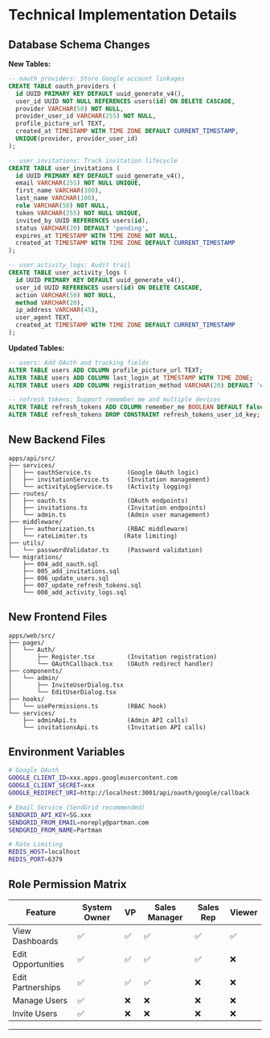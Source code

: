 # Technical Implementation Details

## Database Schema Changes

**New Tables:**
```sql
-- oauth_providers: Store Google account linkages
CREATE TABLE oauth_providers (
  id UUID PRIMARY KEY DEFAULT uuid_generate_v4(),
  user_id UUID NOT NULL REFERENCES users(id) ON DELETE CASCADE,
  provider VARCHAR(50) NOT NULL,
  provider_user_id VARCHAR(255) NOT NULL,
  profile_picture_url TEXT,
  created_at TIMESTAMP WITH TIME ZONE DEFAULT CURRENT_TIMESTAMP,
  UNIQUE(provider, provider_user_id)
);

-- user_invitations: Track invitation lifecycle
CREATE TABLE user_invitations (
  id UUID PRIMARY KEY DEFAULT uuid_generate_v4(),
  email VARCHAR(255) NOT NULL UNIQUE,
  first_name VARCHAR(100),
  last_name VARCHAR(100),
  role VARCHAR(50) NOT NULL,
  token VARCHAR(255) NOT NULL UNIQUE,
  invited_by UUID REFERENCES users(id),
  status VARCHAR(20) DEFAULT 'pending',
  expires_at TIMESTAMP WITH TIME ZONE NOT NULL,
  created_at TIMESTAMP WITH TIME ZONE DEFAULT CURRENT_TIMESTAMP
);

-- user_activity_logs: Audit trail
CREATE TABLE user_activity_logs (
  id UUID PRIMARY KEY DEFAULT uuid_generate_v4(),
  user_id UUID REFERENCES users(id) ON DELETE CASCADE,
  action VARCHAR(50) NOT NULL,
  method VARCHAR(20),
  ip_address VARCHAR(45),
  user_agent TEXT,
  created_at TIMESTAMP WITH TIME ZONE DEFAULT CURRENT_TIMESTAMP
);
```

**Updated Tables:**
```sql
-- users: Add OAuth and tracking fields
ALTER TABLE users ADD COLUMN profile_picture_url TEXT;
ALTER TABLE users ADD COLUMN last_login_at TIMESTAMP WITH TIME ZONE;
ALTER TABLE users ADD COLUMN registration_method VARCHAR(20) DEFAULT 'email';

-- refresh_tokens: Support remember me and multiple devices
ALTER TABLE refresh_tokens ADD COLUMN remember_me BOOLEAN DEFAULT false;
ALTER TABLE refresh_tokens DROP CONSTRAINT refresh_tokens_user_id_key;
```

## New Backend Files

```
apps/api/src/
├── services/
│   ├── oauthService.ts          (Google OAuth logic)
│   ├── invitationService.ts     (Invitation management)
│   └── activityLogService.ts    (Activity logging)
├── routes/
│   ├── oauth.ts                 (OAuth endpoints)
│   ├── invitations.ts           (Invitation endpoints)
│   └── admin.ts                 (Admin user management)
├── middleware/
│   ├── authorization.ts         (RBAC middleware)
│   └── rateLimiter.ts          (Rate limiting)
├── utils/
│   └── passwordValidator.ts     (Password validation)
└── migrations/
    ├── 004_add_oauth.sql
    ├── 005_add_invitations.sql
    ├── 006_update_users.sql
    ├── 007_update_refresh_tokens.sql
    └── 008_add_activity_logs.sql
```

## New Frontend Files

```
apps/web/src/
├── pages/
│   └── Auth/
│       ├── Register.tsx         (Invitation registration)
│       └── OAuthCallback.tsx    (OAuth redirect handler)
├── components/
│   └── admin/
│       ├── InviteUserDialog.tsx
│       └── EditUserDialog.tsx
├── hooks/
│   └── usePermissions.ts        (RBAC hook)
└── services/
    ├── adminApi.ts              (Admin API calls)
    └── invitationsApi.ts        (Invitation API calls)
```

## Environment Variables

```bash
# Google OAuth
GOOGLE_CLIENT_ID=xxx.apps.googleusercontent.com
GOOGLE_CLIENT_SECRET=xxx
GOOGLE_REDIRECT_URI=http://localhost:3001/api/oauth/google/callback

# Email Service (SendGrid recommended)
SENDGRID_API_KEY=SG.xxx
SENDGRID_FROM_EMAIL=noreply@partman.com
SENDGRID_FROM_NAME=Partman

# Rate Limiting
REDIS_HOST=localhost
REDIS_PORT=6379
```

## Role Permission Matrix

| Feature                    | System Owner | VP | Sales Manager | Sales Rep | Viewer |
|----------------------------|--------------|-----|---------------|-----------|--------|
| View Dashboards            | ✅           | ✅  | ✅            | ✅        | ✅     |
| Edit Opportunities         | ✅           | ✅  | ✅            | ✅        | ❌     |
| Edit Partnerships          | ✅           | ✅  | ✅            | ❌        | ❌     |
| Manage Users               | ✅           | ❌  | ❌            | ❌        | ❌     |
| Invite Users               | ✅           | ❌  | ❌            | ❌        | ❌     |

---
